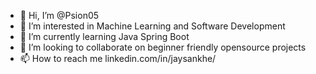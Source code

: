 - 👋 Hi, I’m @Psion05
- 👀 I’m interested in Machine Learning and Software Development
- 🌱 I’m currently learning Java Spring Boot
- 💞️ I’m looking to collaborate on beginner friendly opensource projects
- 📫 How to reach me linkedin.com/in/jaysankhe/

<!---
Psion05/Psion05 is a ✨ special ✨ repository because its `README.md` (this file) appears on your GitHub profile.
You can click the Preview link to take a look at your changes.
--->

